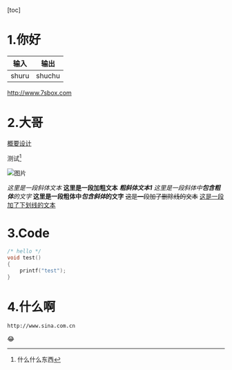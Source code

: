 
[toc]

# 1.你好

|输入|输出|
|---|---|
|shuru|shuchu|

<http://www.7sbox.com>

# 2.大哥
[概要设计](概要设计.md#hello)

测试[^1]

![图片](https://img.icons8.com/?size=50&id=LZtGgAmh0n0e&format=png)

*这里是一段斜体文本*
**这里是一段加粗文本**
***粗斜体文本1***
*这里是一段斜体中**包含粗体**的文字*
**这里是一段粗体中*包含斜体*的文字**
~~这是一段加了删除线的文本~~
<u>这是一段加了下划线的文本</u>


# 3.Code
```c++
/* hello */
void test()
{
    printf("test");
}
```

# 4.什么啊
`http://www.sina.com.cn`

:joy:

[^1]: 什么什么东西
